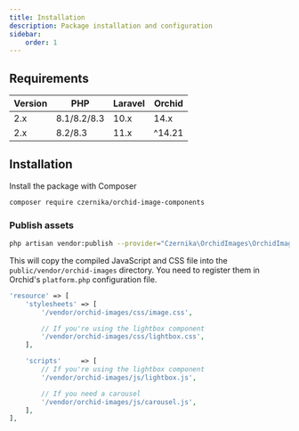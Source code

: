 ```yaml
---
title: Installation
description: Package installation and configuration
sidebar:
    order: 1
---
```


## Requirements

| Version | PHP          | Laravel | Orchid   |
|---------|--------------|---------|----------|
| 2.x     | 8.1/8.2/8.3  | 10.x    | 14.x     |
| 2.x     | 8.2/8.3      | 11.x    | ^14.21   |

## Installation

Install the package with Composer

```sh
composer require czernika/orchid-image-components
```

### Publish assets

```sh
php artisan vendor:publish --provider="Czernika\OrchidImages\OrchidImagesServiceProvider"
```

This will copy the compiled JavaScript and CSS file into the `public/vendor/orchid-images` directory. You need to register them in Orchid's `platform.php` configuration file.

```php
'resource' => [
    'stylesheets' => [
        '/vendor/orchid-images/css/image.css',

        // If you're using the lightbox component
        '/vendor/orchid-images/css/lightbox.css',
    ],

    'scripts'     => [
        // If you're using the lightbox component
        '/vendor/orchid-images/js/lightbox.js',

        // If you need a carousel 
        '/vendor/orchid-images/js/carousel.js',
    ],
],
```
